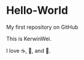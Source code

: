 # Hello-World
My first repository on GitHub

This is KerwinWei.

I love :coffee:, :pizza:, and :dancer:.
